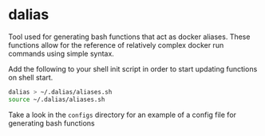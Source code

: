 # dalias

Tool used for generating bash functions that act as docker aliases. These functions allow for the reference of relatively complex docker run commands using simple syntax.

Add the following to your shell init script in order to start updating functions on shell start.
```bash
dalias > ~/.dalias/aliases.sh
source ~/.dalias/aliases.sh
```

Take a look in the `configs` directory for an example of a config file for generating bash functions
